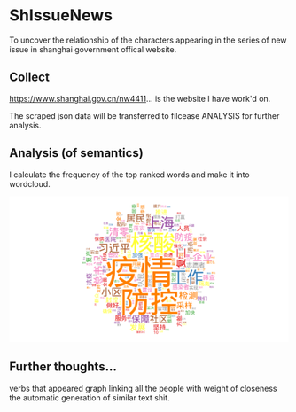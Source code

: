 # ShIssueNews
To uncover the relationship of the characters appearing in the series of new issue in shanghai government offical website.

## Collect 
https://www.shanghai.gov.cn/nw4411...  is the website I have work'd on.

The scraped json data will be transferred to filcease ANALYSIS for further analysis.

## Analysis (of semantics)
I calculate the frequency of the top ranked words and make it into wordcloud.

![alt text](http://github.com/shuyueW1991/ShIssueStory/blob/main/Analysis/materials0_30.png?raw=true)

## Further thoughts...
verbs that appeared
graph linking all the people with weight of closeness
the automatic generation of similar text shit.

